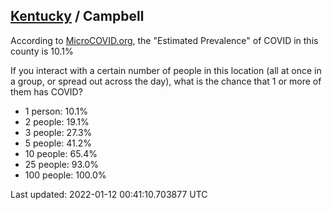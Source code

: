 
## [Kentucky](/united-states/kentucky) / Campbell

According to [MicroCOVID.org](http://microcovid.org),
the "Estimated Prevalence" of COVID in this county is 10.1%

If you interact with a certain number of people in this location
(all at once in a group, or spread out across the day), what is the chance that
1 or more of them has COVID?

- 1 person: 10.1%
- 2 people: 19.1%
- 3 people: 27.3%
- 5 people: 41.2%
- 10 people: 65.4%
- 25 people: 93.0%
- 100 people: 100.0%

Last updated: 2022-01-12 00:41:10.703877 UTC
